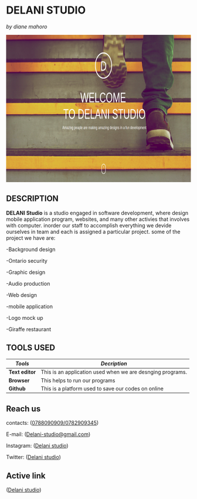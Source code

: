 # **DELANI STUDIO**

_by diane mahoro_

<img src="web.png" width="100%" height="400px">

## **DESCRIPTION**

**DELANI Studio** is a studio engaged in software development, where design mobile application program, websites, and many other activies that involves with computer. inorder our staff to accomplish everything we devide ourselves in team and each is assigned a particular project. some of the project we have are:

-Background design

-Ontario security

-Graphic design

-Audio production

-Web design

-mobile application

-Logo mock up

-Giraffe restaurant

## **TOOLS USED**

| **_Tools_**     | **_Decription_**                                                   |
|-----------------|--------------------------------------------------------------------|
| **Text editor** | This is an application used when we are desnging programs.         |
| **Browser**     | This helps to run our programs                                     |
| **Github**      | This is a platform used to save our codes on online                |

## **Reach us**

contacts: ([0788090909/0782909345](https://twitter.com/))

E-mail: ([Delani-studio@gmail.com](https://twitter.com/))

Instagram: ([Delani studio](https://twitter.com/))

Twitter: ([Delani studio](https://twitter.com/))

## **Active link** 

([Delani studio]( https://diane-mahoro.github.io/week3-project/))

